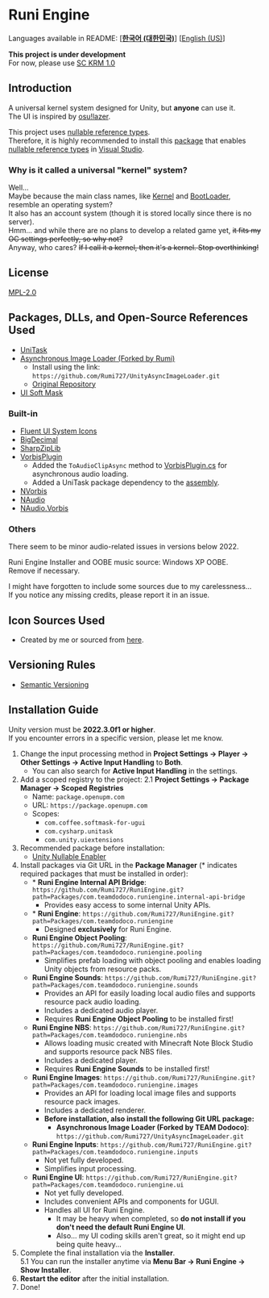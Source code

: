 # Runi Engine

Languages available in README: \[[**한국어 (대한민국)**](README.md)\] \[[English (US)](README-EN.md)\]

**This project is under development**\
For now, please use [SC KRM 1.0](https://github.com/SimsimhanChobo/SC-KRM-1.0/)

## Introduction

[Nullable reference types]: https://learn.microsoft.com/en-us/dotnet/csharp/language-reference/builtin-types/nullable-reference-types
[Visual Studio]: https://visualstudio.microsoft.com/

A universal kernel system designed for Unity, but **anyone** can use it.\
The UI is inspired by [osu!lazer](https://github.com/ppy/osu).

This project uses [nullable reference types].\
Therefore, it is highly recommended to install this [package](https://github.com/Rumi727/Unity-Nullable-Enabler) that enables [nullable reference types] in [Visual Studio].

### Why is it called a universal "kernel" system?

[Kernel]: Packages/com.teamdodoco.runiengine/Runtime/Kernel.cs
[BootLoader]: Packages/com.teamdodoco.runiengine/Runtime/Booting/BootLoader.cs

Well...\
Maybe because the main class names, like [Kernel] and [BootLoader], resemble an operating system?\
It also has an account system (though it is stored locally since there is no server).\
Hmm... and while there are no plans to develop a related game yet, ~~it fits my OC settings perfectly, so why not?~~\
Anyway, who cares? ~~If I call it a kernel, then it's a kernel. Stop overthinking!~~

## License

[MPL-2.0](https://opensource.org/license/mpl-2-0)

## Packages, DLLs, and Open-Source References Used

- [UniTask](https://github.com/Cysharp/UniTask)
- [Asynchronous Image Loader (Forked by Rumi)](https://github.com/Rumi727/UnityAsyncImageLoader)
  - Install using the link: ``https://github.com/Rumi727/UnityAsyncImageLoader.git``
  - [Original Repository](https://github.com/Looooong/UnityAsyncImageLoader)
- [UI Soft Mask](https://github.com/mob-sakai/SoftMaskForUGUI)

### Built-in

- [Fluent UI System Icons](https://github.com/microsoft/fluentui-system-icons)
- [BigDecimal](https://github.com/AdamWhiteHat/BigDecimal)
- [SharpZipLib](https://github.com/icsharpcode/SharpZipLib)
- [VorbisPlugin](https://github.com/gindemit/unity-wrapper-vorbis)
  - Added the `ToAudioClipAsync` method to [VorbisPlugin.cs](Packages/com.teamdodoco.runiengine.sounds/Packages/VorbisPlugin/Impl/src/VorbisPlugin.cs) for asynchronous audio loading.
  - Added a UniTask package dependency to the [assembly](Packages/com.teamdodoco.runiengine.sounds/Packages/VorbisPlugin/Impl/VorbisPluginImpl.asmdef).
- [NVorbis](https://github.com/NVorbis/NVorbis)
- [NAudio](https://github.com/naudio/NAudio)
- [NAudio.Vorbis](https://github.com/naudio/Vorbis)

### Others

There seem to be minor audio-related issues in versions below 2022.

Runi Engine Installer and OOBE music source: Windows XP OOBE.\
Remove if necessary.

I might have forgotten to include some sources due to my carelessness...\
If you notice any missing credits, please report it in an issue.

## Icon Sources Used

- Created by me or sourced from [here](https://github.com/microsoft/fluentui-system-icons).

## Versioning Rules

- [Semantic Versioning](https://semver.org/)

## Installation Guide

Unity version must be **2022.3.0f1 or higher**.\
If you encounter errors in a specific version, please let me know.

1. Change the input processing method in **Project Settings -> Player -> Other Settings -> Active Input Handling** to **Both**.
    - You can also search for **Active Input Handling** in the settings.
2. Add a scoped registry to the project:
  2.1 **Project Settings -> Package Manager -> Scoped Registries**
    - Name: ``package.openupm.com``
    - URL: ``https://package.openupm.com``
    - Scopes:
      - ``com.coffee.softmask-for-ugui``
      - ``com.cysharp.unitask``
      - ``com.unity.uiextensions``
3. Recommended package before installation:
    - [Unity Nullable Enabler](https://github.com/Rumi727/Unity-Nullable-Enabler)
4. Install packages via Git URL in the **Package Manager** (* indicates required packages that must be installed in order):
    - \* **Runi Engine Internal API Bridge**: `https://github.com/Rumi727/RuniEngine.git?path=Packages/com.teamdodoco.runiengine.internal-api-bridge`
      - Provides easy access to some internal Unity APIs.
    - \* **Runi Engine**: `https://github.com/Rumi727/RuniEngine.git?path=Packages/com.teamdodoco.runiengine`
      - Designed **exclusively** for Runi Engine.
    - **Runi Engine Object Pooling**: `https://github.com/Rumi727/RuniEngine.git?path=Packages/com.teamdodoco.runiengine.pooling`
      - Simplifies prefab loading with object pooling and enables loading Unity objects from resource packs.
    - **Runi Engine Sounds**: `https://github.com/Rumi727/RuniEngine.git?path=Packages/com.teamdodoco.runiengine.sounds`
      - Provides an API for easily loading local audio files and supports resource pack audio loading.
      - Includes a dedicated audio player.
      - Requires **Runi Engine Object Pooling** to be installed first!
    - **Runi Engine NBS**: `https://github.com/Rumi727/RuniEngine.git?path=Packages/com.teamdodoco.runiengine.nbs`
      - Allows loading music created with Minecraft Note Block Studio and supports resource pack NBS files.
      - Includes a dedicated player.
      - Requires **Runi Engine Sounds** to be installed first!
    - **Runi Engine Images**: `https://github.com/Rumi727/RuniEngine.git?path=Packages/com.teamdodoco.runiengine.images`
      - Provides an API for loading local image files and supports resource pack images.
      - Includes a dedicated renderer.
      - **Before installation, also install the following Git URL package:**
        - **Asynchronous Image Loader (Forked by TEAM Dodoco)**: `https://github.com/Rumi727/UnityAsyncImageLoader.git`
    - **Runi Engine Inputs**: `https://github.com/Rumi727/RuniEngine.git?path=Packages/com.teamdodoco.runiengine.inputs`
      - Not yet fully developed.
      - Simplifies input processing.
    - **Runi Engine UI**: `https://github.com/Rumi727/RuniEngine.git?path=Packages/com.teamdodoco.runiengine.ui`
      - Not yet fully developed.
      - Includes convenient APIs and components for UGUI.
      - Handles all UI for Runi Engine.
        - It may be heavy when completed, so **do not install if you don't need the default Runi Engine UI**.
        - Also... my UI coding skills aren't great, so it might end up being quite heavy...
5. Complete the final installation via the **Installer**.\
  5.1 You can run the installer anytime via **Menu Bar -> Runi Engine -> Show Installer**.
6. **Restart the editor** after the initial installation.
7. Done!